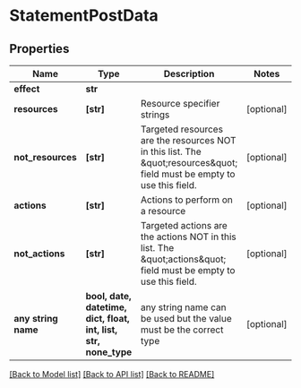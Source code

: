 # StatementPostData


## Properties
Name | Type | Description | Notes
------------ | ------------- | ------------- | -------------
**effect** | **str** |  | 
**resources** | **[str]** | Resource specifier strings | [optional] 
**not_resources** | **[str]** | Targeted resources are the resources NOT in this list. The \&quot;resources\&quot; field must be empty to use this field. | [optional] 
**actions** | **[str]** | Actions to perform on a resource | [optional] 
**not_actions** | **[str]** | Targeted actions are the actions NOT in this list. The \&quot;actions\&quot; field must be empty to use this field. | [optional] 
**any string name** | **bool, date, datetime, dict, float, int, list, str, none_type** | any string name can be used but the value must be the correct type | [optional]

[[Back to Model list]](../README.md#documentation-for-models) [[Back to API list]](../README.md#documentation-for-api-endpoints) [[Back to README]](../README.md)


